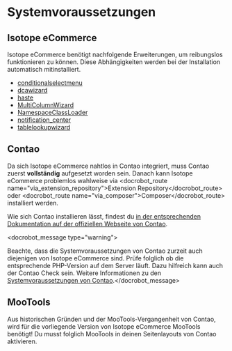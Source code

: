 # Systemvoraussetzungen

## Isotope eCommerce

Isotope eCommerce benötigt nachfolgende Erweiterungen, um reibungslos funktionieren zu können. Diese Abhängigkeiten werden bei der Installation automatisch mitinstalliert.

* [conditionalselectmenu][1]
* [dcawizard][2]
* [haste][3]
* [MultiColumnWizard][4]
* [NamespaceClassLoader][5]
* [notification_center][6]
* [tablelookupwizard][7]

## Contao

Da sich Isotope eCommerce nahtlos in Contao integriert, muss Contao zuerst **vollständig** aufgesetzt worden sein. 
Danach kann Isotope eCommerce problemlos wahlweise via <docrobot_route name="via_extension_repository">Extension Repository</docrobot_route> oder <docrobot_route name="via_composer">Composer</docrobot_route> installiert werden.

Wie sich Contao installieren lässt, findest du [in der entsprechenden Dokumentation auf der offiziellen Webseite von Contao][8].

<docrobot_message type="warning"><p>Beachte, dass die Systemvoraussetzungen von Contao zurzeit auch diejenigen von Isotope eCommerce sind. Prüfe folglich ob die entsprechende PHP-Version auf dem Server läuft. Dazu hilfreich kann auch der Contao Check sein. Weitere Informationen zu den <a href="https://contao.org/de/manual/3.3/installation.html#contao-systemvoraussetzungen" target="_blank">Systemvoraussetzungen von Contao</a>.</docrobot_message>

## MooTools

Aus historischen Gründen und der MooTools-Vergangenheit von Contao, wird für die vorliegende Version von Isotope eCommerce MooTools benötigt! Du musst folglich MooTools in deinen Seitenlayouts von Contao aktivieren.

[1]: https://contao.org/de/extension-list/view/conditionalselectmenu.de.html
[2]: https://contao.org/de/extension-list/view/dcawizard.de.html
[3]: https://contao.org/en/extension-list/view/haste.en.html
[4]: https://contao.org/de/extension-list/view/MultiColumnWizard.de.html
[5]: https://contao.org/de/extension-list/view/NamespaceClassLoader.de.html
[6]: https://contao.org/de/extension-list/view/notification_center.de.html
[7]: https://contao.org/de/extension-list/view/tablelookupwizard.de.html
[8]: https://contao.org/de/manual/3.3/installation.html#contao-installieren